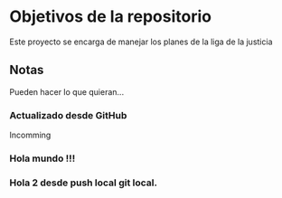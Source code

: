 # Objetivos de la repositorio

Este proyecto se encarga de manejar los planes de la liga de la justicia


## Notas
Pueden hacer lo que quieran...

### Actualizado desde GitHub
Incomming

### Hola mundo !!!

### Hola 2 desde push local git local.

